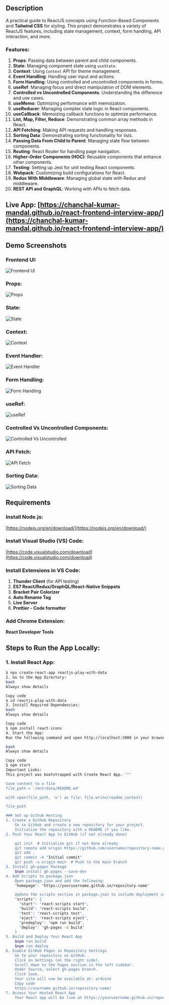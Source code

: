 ## Description
A practical guide to ReactJS concepts using Function-Based Components and **Tailwind CSS** for styling. This project demonstrates a variety of ReactJS features, including state management, context, form handling, API interaction, and more.

### Features:
1. **Props**: Passing data between parent and child components.
2. **State**: Managing component state using `useState`.
3. **Context**: Using `Context` API for theme management.
4. **Event Handling**: Handling user input and actions.
5. **Form Handling**: Using controlled and uncontrolled components in forms.
6. **useRef**: Managing focus and direct manipulation of DOM elements.
7. **Controlled vs Uncontrolled Components**: Understanding the difference and use cases.
8. **useMemo**: Optimizing performance with memoization.
9. **useReducer**: Managing complex state logic in React components.
10. **useCallback**: Memoizing callback functions to optimize performance.
11. **List, Map, Filter, Reduce**: Demonstrating common array methods in React.
12. **API Fetching**: Making API requests and handling responses.
13. **Sorting Data**: Demonstrating sorting functionality for lists.
14. **Passing Data From Child to Parent**: Managing state flow between components.
15. **Routing**: React Router for handling page navigation.
16. **Higher-Order Components (HOC)**: Reusable components that enhance other components.
17. **Testing**: Setting up Jest for unit testing React components.
18. **Webpack**: Customizing build configurations for React.
19. **Redux With Middleware**: Managing global state with Redux and middleware.
20. **REST API and GraphQL**: Working with APIs to fetch data.

## Live App: [https://chanchal-kumar-mandal.github.io/react-frontend-interview-app/](https://chanchal-kumar-mandal.github.io/react-frontend-interview-app/)

## Demo Screenshots

### Frontend UI:

![Frontend UI](https://user-images.githubusercontent.com/14269798/168538192-1572c9db-76a8-43e3-8cea-b56f1917dfbd.png)

### Props:

![Props](https://user-images.githubusercontent.com/14269798/168513249-143a7956-558b-45bc-bf86-3b80a63a420b.png)

### State:

![State](https://user-images.githubusercontent.com/14269798/168514069-512d5251-ce4d-490c-b953-c872896dc719.png)

### Context:

![Context](https://user-images.githubusercontent.com/14269798/168514110-1faa2a5e-05d9-43bc-998c-7b0ff59dc45e.png)

### Event Handler:

![Event Handler](https://user-images.githubusercontent.com/14269798/168514139-8bb673df-2154-453e-9d95-68d8c51bbc5b.png)

### Form Handling:

![Form Handling](https://user-images.githubusercontent.com/14269798/168514027-7e58dfa5-1ec4-4bd3-8419-127c75359184.png)

### useRef:

![useRef](https://user-images.githubusercontent.com/14269798/168513985-e39d2fc2-02e2-42dd-ba8e-6a0e992b6a14.png)

### Controlled Vs Uncontrolled Components:

![Controlled Vs Uncontrolled](https://user-images.githubusercontent.com/14269798/168513500-cd180942-85ef-41c0-8fd8-c6d42d201446.png)

### API Fetch:

![API Fetch](https://user-images.githubusercontent.com/14269798/168513985-e39d2fc2-02e2-42dd-ba8e-6a0e992b6a14.png)

### Sorting Data:

![Sorting Data](https://user-images.githubusercontent.com/14269798/168513500-cd180942-85ef-41c0-8fd8-c6d42d201446.png)

## Requirements

### Install Node.js:
[https://nodejs.org/en/download/](https://nodejs.org/en/download/)

### Install Visual Studio (VS) Code:
[https://code.visualstudio.com/download](https://code.visualstudio.com/download)

### Install Extensions in VS Code:
1. **Thunder Client** (for API testing)
2. **ES7 React/Redux/GraphQL/React-Native Snippets**
3. **Bracket Pair Colorizer**
4. **Auto Rename Tag**
5. **Live Server**
6. **Prettier - Code formatter**

### Add Chrome Extension:
**React Developer Tools**

## Steps to Run the App Locally:

### 1. Install React App:
```bash
$ npx create-react-app reactjs-play-with-data
2. Go to the App Directory:
bash
Always show details

Copy code
$ cd reactjs-play-with-data
3. Install Required Dependencies:
bash
Always show details

Copy code
$ npm install react-icons
4. Start the App:
Run the following command and open http://localhost:3000 in your browser:

bash
Always show details

Copy code
$ npm start
Important Links:
This project was bootstrapped with Create React App. """

Save content to a file
file_path = '/mnt/data/README.md'

with open(file_path, 'w') as file: file.write(readme_content)

file_path

### Set up Github Hosting 
1. Create a GitHub Repository
	Go to GitHub and create a new repository for your project.
	Initialize the repository with a README if you like.
2. Push Your React App to GitHub (if not already done)

	git init  # Initialize git if not done already
	git remote add origin https://github.com/username/repository-name.git  # Replace with your repository URL
	git add .
	git commit -m "Initial commit"
	git push -u origin main  # Push to the main branch
3. Install gh-pages Package
	$npm install gh-pages --save-dev
4. Add Scripts to package.json
	Open package.json and add the following:
	"homepage": "https://yourusername.github.io/repository-name"

	Update the scripts section in package.json to include deployment commands.
	"scripts": {
	  "start": "react-scripts start",
	  "build": "react-scripts build",
	  "test": "react-scripts test",
	  "eject": "react-scripts eject",
	  "predeploy": "npm run build",
	  "deploy": "gh-pages -d build"
	}
5. Build and Deploy Your React App
	$npm run build
	$npm run deploy
6. Enable GitHub Pages in Repository Settings
	Go to your repository on GitHub.
	Click on Settings (on the right side).
	Scroll down to the Pages section in the left sidebar.
	Under Source, select gh-pages branch.
	Click Save.
	Your site will now be available at: arduino
	Copy code
	https://username.github.io/repository-name/
7. Access Your Hosted React App
	Your React app will be live at https://yourusername.github.io/repository-name/.

